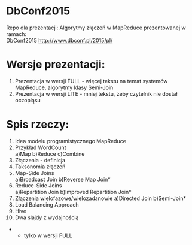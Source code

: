 # DbConf2015
Repo dla prezentacji: Algorytmy złączeń w MapReduce prezentowanej w ramach:  
DbConf2015 http://www.dbconf.pl/2015/pl/

# Wersje prezentacji:
1. Prezentacja w wersji FULL - więcej tekstu na temat systemów MapReduce, algorytmy klasy Semi-Join  
2. Prezentacja w wersji LITE - mniej tekstu, żeby czytelnik nie dostał oczopląsu

# Spis rzeczy:
1. Idea modelu programistycznego MapReduce  
2. Przykład WordCount  
	a)Map
	b)Reduce
	c)Combine
3. Złączenia - definicja  
4. Taksonomia złączeń  
5. Map-Side Joins  
	a)Broadcast Join
	b)Reverse Map Join*
6. Reduce-Side Joins  
	a)Repartition Join
	b)Improved Repartition Join*
7. Złączenia wielofazowe/wielozadanowie
	a)Directed Join
	b)Semi-Join*
8. Load Balancing Approach  
9. Hive  
10. Dwa slajdy z wydajnością  

* - tylko w wersji FULL